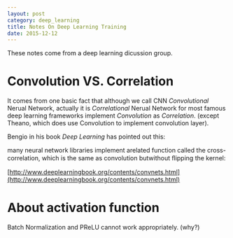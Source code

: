 ```yaml
---
layout: post
category: deep_learning
title: Notes On Deep Learning Training
date: 2015-12-12
---
```


These notes come from a deep learning dicussion group.

# Convolution VS. Correlation

It comes from one basic fact that although we call CNN *Convolutional* Nerual Network, 
actually it is *Correlational* Nerual Network for most famous deep learning frameworks implement *Convolution* as *Correlation*.
(except Theano, which does use Convolution to implement convolution layer). 

Bengio in his book *Deep Learning* has pointed out this:

many neural network libraries implement arelated function called the cross-correlation, 
which is the same as convolution butwithout ﬂipping the kernel:

[http://www.deeplearningbook.org/contents/convnets.html](http://www.deeplearningbook.org/contents/convnets.html)

# About activation function

Batch Normalization and PReLU cannot work appropriately. (why?)